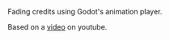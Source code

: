 Fading credits using Godot's animation player.

Based on a [video](https://www.youtube.com/watch?v=MbhsK5oa0yw) on youtube. 
